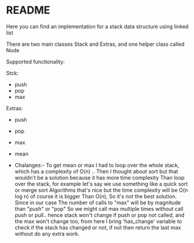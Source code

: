 # README

Here you can find an implementation for a stack data structure using linked list 

There are two main classes Stack and Extras, and one helper class called Node

Supported functionality: 

Stck:
+ push
+ pop
+ max

Extras:
+ push
+ pop
+ max
+ mean

+ Chalanges:-
To get mean or max I had to loop over the whole stack, which has a complexity of O(n) ..
Then I thought about sort but that wouldn't be a solution because it has more time complexity Than loop over the stack, for example let's say we use something like a quick sort or merge sort Algorithms that's nice but the time complexity will be O(n log n) of course it is bigger 
Than O(n), So it's not the best solution.
Since in our case The number of calls to "max" will be by magnitude than "push" or "pop"
So we might call max multiple times without call push or pull.. hence stack won't change if push or pop not called, and the max won't change too, from here I bring 'has_change' variable to check if the stack has changed or not, if not then return the last max without do any extra work.

